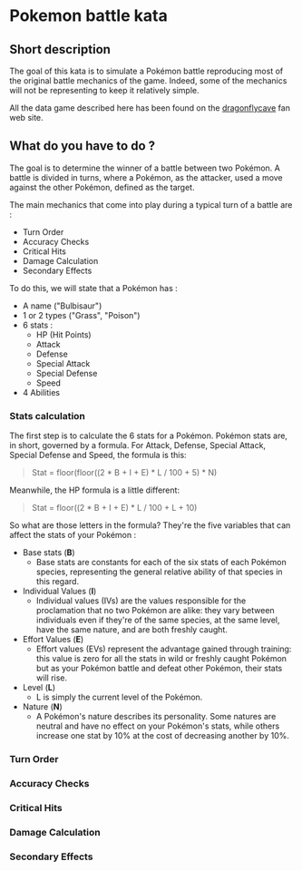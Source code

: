 # Pokemon battle kata

## Short description

The goal of this kata is to simulate a Pokémon battle reproducing most of the original battle mechanics of the game.
Indeed, some of the mechanics will not be representing to keep it relatively simple.

All the data game described here has been found on the [dragonflycave](https://www.dragonflycave.com/mechanics/stats) fan web site.

## What do you have to do ?

The goal is to determine the winner of a battle between two Pokémon.
A battle is divided in turns, where a Pokémon, as the attacker, used a move against the other Pokémon, defined as the target.

The main mechanics that come into play during a typical turn of a battle are :
* Turn Order
* Accuracy Checks
* Critical Hits
* Damage Calculation
* Secondary Effects

To do this, we will state that a Pokémon has :
* A name ("Bulbisaur")
* 1 or 2 types ("Grass", "Poison")
* 6 stats :
    * HP (Hit Points)
    * Attack
    * Defense
    * Special Attack
    * Special Defense
    * Speed
* 4 Abilities

### Stats calculation

The first step is to calculate the 6 stats for a Pokémon.
Pokémon stats are, in short, governed by a formula. For Attack, Defense, Special Attack, Special Defense and Speed, the formula is this:
> Stat = floor(floor((2 * B + I + E) * L / 100 + 5) * N)

Meanwhile, the HP formula is a little different:
> Stat = floor((2 * B + I + E) * L / 100 + L + 10)

So what are those letters in the formula? They're the five variables that can affect the stats of your Pokémon :
* Base stats (**B**)
    * Base stats are constants for each of the six stats of each Pokémon species, representing the general relative ability of that species in this regard.
* Individual Values (**I**)
    * Individual values (IVs) are the values responsible for the proclamation that no two Pokémon are alike: they vary between individuals even if they're of the same species, at the same level, have the same nature, and are both freshly caught.
* Effort Values (**E**)
    * Effort values (EVs) represent the advantage gained through training: this value is zero for all the stats in wild or freshly caught Pokémon but as your Pokémon battle and defeat other Pokémon, their stats will rise.
* Level (**L**)
    * L is simply the current level of the Pokémon.
* Nature (**N**)
    * A Pokémon's nature describes its personality. Some natures are neutral and have no effect on your Pokémon's stats, while others increase one stat by 10% at the cost of decreasing another by 10%.

### Turn Order

### Accuracy Checks

### Critical Hits

### Damage Calculation

### Secondary Effects